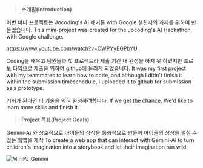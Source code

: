 > **소개말(Introduction)**

이번 미니 프로젝트는 Jocoding's AI 해커톤 with Google 챌린지의 과제를 위하여 만들었습니다.
This mini-project was created for the Jocoding's AI Hackathon with Google challenge.

<https://www.youtube.com/watch?v=CWPYyEGPbYU>


Coding을 배우고 팀원들과 첫 프로젝트라 제출 기간 내 완성을 하지 못 하였지만 프로토 타입으로 제출을 위하여  github에 올리게 되었습니다.
It was my first project with my teammates to learn how to code, and although I didn't finish it within the submission timeschedule, I uploaded it to github for submission as a prototype.

기회가 된다면 더 기술을 익혀 완성하려합니다.
If we get the chance, We'd like to learn more skills and finish it.

> **Project 목표(Project Goals)**

Gemini-Ai 와 상호적으로 아이들의 상상을 동화책으로 만들어 아이들의 상상을 펼칠 수 있는 웹앱을 제작
To create a web app that can interact with Gemini-Ai to turn children's imagination into a storybook and let their imagination run wild.

![MiniPJ_Gemini](https://github.com/user-attachments/assets/0f448756-18b6-4c88-8e68-7d45b9f326ad)
